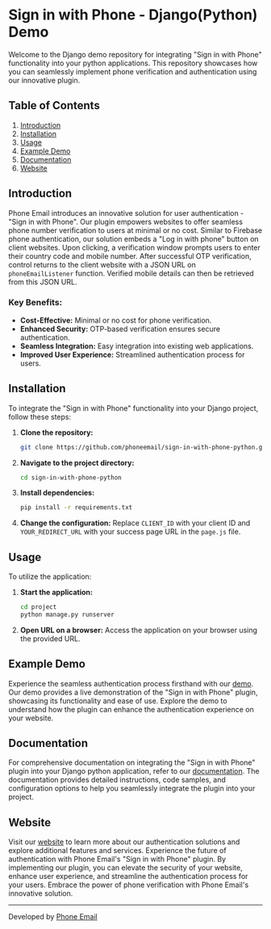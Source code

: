 # Sign in with Phone - Django(Python) Demo

Welcome to the Django demo repository for integrating "Sign in with Phone" functionality into your python applications. This repository showcases how you can seamlessly implement phone verification and authentication using our innovative plugin.

## Table of Contents
1. [Introduction](#introduction)
2. [Installation](#installation)
3. [Usage](#usage)
4. [Example Demo](#example-demo)
5. [Documentation](#documentation)
6. [Website](#website)

## Introduction

Phone Email introduces an innovative solution for user authentication - "Sign in with Phone". Our plugin empowers websites to offer seamless phone number verification to users at minimal or no cost. Similar to Firebase phone authentication, our solution embeds a "Log in with phone" button on client websites. Upon clicking, a verification window prompts users to enter their country code and mobile number. After successful OTP verification, control returns to the client website with a JSON URL on `phoneEmailListener` function. Verified mobile details can then be retrieved from this JSON URL.

### Key Benefits:
- **Cost-Effective:** Minimal or no cost for phone verification.
- **Enhanced Security:** OTP-based verification ensures secure authentication.
- **Seamless Integration:** Easy integration into existing web applications.
- **Improved User Experience:** Streamlined authentication process for users.

## Installation

To integrate the "Sign in with Phone" functionality into your Django project, follow these steps:

1. **Clone the repository:**

    ```bash
    git clone https://github.com/phoneemail/sign-in-with-phone-python.git
    ```


2. **Navigate to the project directory:**

    ```bash
    cd sign-in-with-phone-python
    ```


3. **Install dependencies:**

    ```bash
    pip install -r requirements.txt
    ```

4. **Change the configuration:**
Replace `CLIENT_ID` with your client ID and `YOUR_REDIRECT_URL` with your success page URL in the `page.js` file.

## Usage

To utilize the application:

1. **Start the application:**

    ```bash
    cd project
    python manage.py runserver
    ```

2. **Open URL on a browser:**
Access the application on your browser using the provided URL.

## Example Demo

Experience the seamless authentication process firsthand with our [demo](https://www.phone.email/demo-login). Our demo provides a live demonstration of the "Sign in with Phone" plugin, showcasing its functionality and ease of use. Explore the demo to understand how the plugin can enhance the authentication experience on your website. 

## Documentation

For comprehensive documentation on integrating the "Sign in with Phone" plugin into your Django python application, refer to our [documentation](https://www.phone.email/docs-sign-in-with-phone). The documentation provides detailed instructions, code samples, and configuration options to help you seamlessly integrate the plugin into your project. 

## Website

Visit our [website](https://www.phone.email) to learn more about our authentication solutions and explore additional features and services. Experience the future of authentication with Phone Email's "Sign in with Phone" plugin.
By implementing our plugin, you can elevate the security of your website, enhance user experience, and streamline the authentication process for your users. Embrace the power of phone verification with Phone Email's innovative solution.


---
Developed by [Phone Email](https://www.phone.email)



